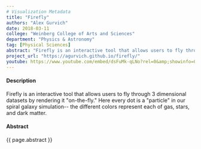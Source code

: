 ```yaml
---
# Visualization Metadata
title: "Firefly"
authors: "Alex Gurvich"
date: 2018-03-11
college: "Weinberg College of Arts and Sciences"
department: "Physics & Astronomy"
tag: [Physical Sciences]
abstract: "Firefly is an interactive tool that allows users to fly through any 3 dimensional dataset by rendering it on-the-fly. Here we present simulation data created as part of the FIRE galaxy formation collaboration. Interactively exploring data generates powerful intuition and helps one isolate regions of interest in the data using humans' pattern recognition abilities. Additionally, by applying filters to data before passing it into Firefly, you can explore the way different categories of your data are distributed spatially. Finally, being web based, Firefly can help users share their data with collaborators (or the public) in a visually compelling and approachable way."
project_url: "https://agurvich.github.io/firefly/"
youtube: https://www.youtube.com/embed/dsFuMk-qLNo?rel=0&amp;showinfo=0
---
```

#### Description
Firefly is an interactive tool that allows users to fly through 3 dimensional datasets by rendering it "on-the-fly." Here every dot is a "particle" in our spiral galaxy simulation-- the different colors represent each of gas, stars, and dark matter.

#### Abstract
{{ page.abstract }}
